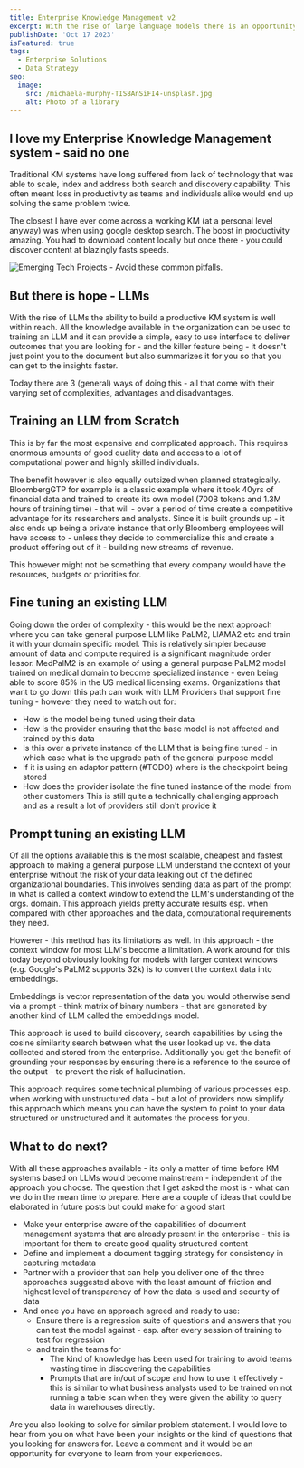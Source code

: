 ```yaml
---
title: Enterprise Knowledge Management v2
excerpt: With the rise of large language models there is an opportunity to re-visit how we think about them. Having said that taking a general purpose LLM to a domain specific enterprise KM tool can be several different paths. This post covers the various options and some ideas to think about what else needs to be done to prepare.
publishDate: 'Oct 17 2023'
isFeatured: true
tags:
  - Enterprise Solutions
  - Data Strategy
seo:
  image:
    src: /michaela-murphy-TIS8AnSiFI4-unsplash.jpg
    alt: Photo of a library
---
```


## I love my Enterprise Knowledge Management system - said no one

Traditional KM systems have long suffered from lack of  technology that was able to scale, index and address both search and discovery capability. This often meant loss in productivity as teams and individuals alike would end up solving the same problem twice. 

The closest I have ever come across a working KM (at a personal level anyway) was when using google desktop search. The boost in productivity amazing. You had to download content locally but once there - you could discover content at blazingly fasts speeds.


![Emerging Tech Projects - Avoid these common pitfalls.](/michaela-murphy-TIS8AnSiFI4-unsplash.jpg)

## But there is hope - LLMs
With the rise of LLMs the ability to build a productive KM system is well within reach. All the knowledge available in the organization can be used to training an LLM and it can provide a simple, easy to use interface to deliver outcomes that you are looking for - and the killer feature being - it doesn't just point you to the document but also summarizes it for you so that you can get to the insights faster. 

Today there are 3 (general) ways of doing this - all that come with their varying set of complexities, advantages and disadvantages. 

## Training an LLM from Scratch
This is by far the most expensive and complicated approach. This requires enormous amounts of good quality data and access to a lot of computational power and highly skilled individuals. 

The benefit however is also equally outsized when planned strategically. BloombergGTP for example is a classic example where it took 40yrs of financial data and trained to create its own model (700B tokens and 1.3M hours of training time) - that will - over a period of time create a competitive advantage for its researchers and analysts.   Since it is built grounds up - it also ends up being a private instance that only Bloomberg employees will have access to - unless they decide to commercialize this and create a product offering out of it - building new streams of revenue.

This however might not be something that every company would have the resources, budgets or priorities for.

## Fine tuning an existing LLM
Going down the order of complexity - this would be the next approach where you can take general purpose LLM like PaLM2, LlAMA2 etc and train it with your domain specific model. This is relatively simpler because amount of data and compute required is a significant magnitude order lessor. 
MedPalM2 is an example of using a general purpose PaLM2 model trained on medical domain to become specialized instance - even being able to score 85% in the US medical licensing exams.
Organizations that want to go down this path can work with  LLM Providers that support fine tuning - however they need to watch out for:
- How is the model being tuned using their data
- How is the provider ensuring that the base model is not affected and trained by this data
- Is this over a private instance of the LLM that is being fine tuned - in which case what is the upgrade path of the general purpose model
- If it is using an adaptor pattern (#TODO) where is the checkpoint being stored
- How does the provider isolate the fine tuned instance of the model from other customers 
This is still quite a technically challenging approach and as a result a lot of providers still don't provide it

## Prompt tuning an existing LLM
Of all the options available this is the most scalable, cheapest and fastest approach to making a general purpose LLM understand the context of your enterprise without the risk of your data leaking out of the defined organizational boundaries.
This involves sending data as part of the prompt in what is called a context window to extend the LLM's understanding of the orgs. domain. This approach yields pretty accurate results esp. when compared with other approaches and the data, computational requirements they need. 

However - this method has its limitations as well. In this approach - the context window for most LLM's become a limitation. A work around for this today beyond obviously looking for models with larger context windows (e.g. Google's PaLM2 supports 32k) is to convert the context data into embeddings. 

Embeddings is vector representation of the data you would otherwise send via a prompt - think matrix of binary numbers - that are generated by another kind of LLM called the embeddings model. 

This approach is used to build discovery, search capabilities by using the cosine similarity search between what the user looked up vs. the data collected and stored from the enterprise. Additionally you get the benefit of grounding your responses by ensuring there is a reference to the source of the output - to prevent the risk of hallucination. 

This approach requires some technical plumbing of various processes esp. when working with unstructured data - but a lot of providers now simplify this approach which means you can have the system to point to your data structured or unstructured and it automates the process for you. 

## What to do next? 
With all these approaches available - its only a matter of time before KM systems based on LLMs would become mainstream - independent of the approach you choose. The question that I get asked the most is - what can we do in the mean time to prepare. Here are a couple of ideas that could be elaborated in future posts but could make for a good start

* Make your enterprise aware of the capabilities of document management systems that are already present in the enterprise - this is important for them to create good quality structured content
* Define and implement a document tagging strategy for consistency in capturing metadata
* Partner with a provider that can help you deliver one of the three approaches suggested above with the least amount of friction and highest level of transparency of how the data is used and security of data
* And once you have an approach agreed and ready to use:
	* Ensure there is a regression suite of questions and answers that you can test the model against - esp. after every session of training to test for regression
	* and train the teams for
		* The kind of knowledge has been used for training to avoid teams wasting time in discovering the capabilities
		* Prompts that are in/out of scope and how to use it effectively - this is similar to what business analysts used to be trained on not running a table scan when they were given the ability to query data in warehouses directly. 

Are you also looking to solve for similar problem statement. I would love to hear from you on what have been your insights or the kind of questions that you looking for answers for. Leave a comment and it would be an opportunity for everyone to learn from your experiences. 